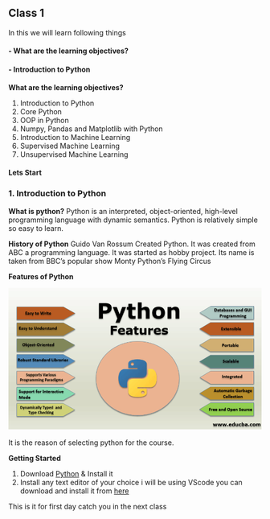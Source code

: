 ## Class 1
In this we will learn following things 
#### - What are the learning objectives?
#### - Introduction to Python
**What are the learning objectives?**

1. Introduction to Python
1. Core Python
2. OOP in Python
3. Numpy, Pandas and Matplotlib with Python
4. Introduction to Machine Learning
5. Supervised Machine Learning
6.  Unsupervised Machine Learning

#### Lets Start
### 1. Introduction to Python
**What is python?**
Python is an interpreted, object-oriented, high-level programming language with dynamic semantics.
Python is relatively simple so easy to learn.

**History of Python**
Guido Van Rossum Created Python.
It was created from ABC a programming language.
It was started as hobby project.
Its name is taken from BBC’s popular show Monty Python’s Flying Circus

**Features of Python**

![text](./pics/features.png)

It is the reason of selecting python for the course.

**Getting Started**

1. Download [Python](https://www.python.org/downloads/) & Install it
2. Install any text editor of your choice i will be using VScode you can download and install it from [here](https://code.visualstudio.com/)

This is it for first day catch you in the next class
